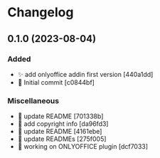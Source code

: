 # Changelog

<a name="0.1.0"></a>
## 0.1.0 (2023-08-04)

### Added

- ✨ add onlyoffice addin first version [440a1dd]
- 🎉 Initial commit [c0844bf]

### Miscellaneous

- 📝 update README [701338b]
- 📄 add copyright info [da96fd3]
- 📝 update README [4161ebe]
- 📝 update READMEs [275f005]
- 🚧 working on ONLYOFFICE plugin [dcf7033]


